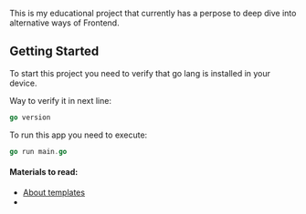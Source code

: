 This is my educational project that currently has a perpose to deep dive into alternative ways of Frontend.

## Getting Started
To start this project you need to verify that go lang is installed in your device.

Way to verify it in next line:
```go
go version
```

To run this app you need to execute:
```go
go run main.go
```

#### Materials to read:
- [About templates](https://golangforall.com/en/post/templates.html)
- 